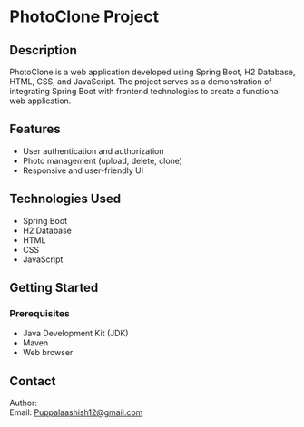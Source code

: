 # PhotoClone Project

## Description

PhotoClone is a web application developed using Spring Boot, H2 Database, HTML, CSS, and JavaScript. The project serves as a demonstration of integrating Spring Boot with frontend technologies to create a functional web application.

## Features

- User authentication and authorization
- Photo management (upload, delete, clone)
- Responsive and user-friendly UI

## Technologies Used

- Spring Boot
- H2 Database
- HTML
- CSS
- JavaScript

## Getting Started

### Prerequisites

- Java Development Kit (JDK)
- Maven
- Web browser

 ## Contact
Author: <Puppala Ashish>
<br>
Email: <Puppalaashish12@gmail.com>


